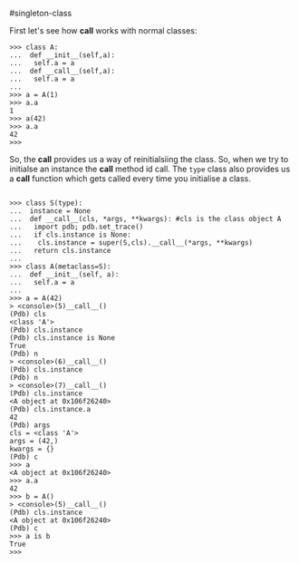 #singleton-class

First let's see how __call__ works with normal classes: 

```
>>> class A:
...  def __init__(self,a):
...   self.a = a
...  def __call__(self,a):
...   self.a = a
... 
>>> a = A(1)
>>> a.a
1
>>> a(42)
>>> a.a
42
>>> 
```

So, the __call__ provides us a way of reinitialsiing the class. So, when we try to initialse an instance the __call__ method id call. The `type` class also provides us a __call__ function which gets called every time you initialise a class. 

```

>>> class S(type):
...  instance = None
...  def __call__(cls, *args, **kwargs): #cls is the class object A
...   import pdb; pdb.set_trace()
...   if cls.instance is None: 
...    cls.instance = super(S,cls).__call__(*args, **kwargs)
...   return cls.instance
... 
>>> class A(metaclass=S):
...  def __init__(self, a):
...   self.a = a
... 
>>> a = A(42)
> <console>(5)__call__()
(Pdb) cls
<class 'A'>
(Pdb) cls.instance
(Pdb) cls.instance is None 
True
(Pdb) n
> <console>(6)__call__()
(Pdb) cls.instance
(Pdb) n
> <console>(7)__call__()
(Pdb) cls.instance
<A object at 0x106f26240>
(Pdb) cls.instance.a
42
(Pdb) args
cls = <class 'A'>
args = (42,)
kwargs = {}
(Pdb) c
>>> a
<A object at 0x106f26240>
>>> a.a
42
>>> b = A()
> <console>(5)__call__()
(Pdb) cls.instance 
<A object at 0x106f26240>
(Pdb) c
>>> a is b 
True
>>> 

```